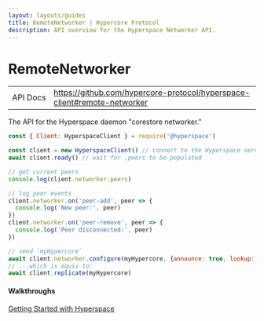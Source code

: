 ```yaml
---
layout: layouts/guides
title: RemoteNetworker | Hypercore Protocol
description: API overview for the Hyperspace Networker API.
---
```


# RemoteNetworker

<table class="module-table">
  <tr>
    <td class="row-name">API&nbsp;Docs</td>
    <td><a href="https://github.com/hypercore-protocol/hyperspace-client#remote-networker" class="external">https://github.com/hypercore-protocol/hyperspace-client#remote-networker</a></td>
  </tr>
</table>

The API for the Hyperspace daemon "corestore networker."

```js
const { Client: HyperspaceClient } = require('@hyperspace')

const client = new HyperspaceClient() // connect to the Hyperspace server
await client.ready() // wait for .peers to be populated

// get current peers
console.log(client.networker.peers)

// log peer events
client.networker.on('peer-add', peer => {
  console.log('New peer:', peer)
})
client.networker.on('peer-remove', peer => {
  console.log('Peer disconnected:', peer)
})

// seed `myHypercore`
await client.networker.configure(myHypercore, {announce: true, lookup: true})
// ...which is equiv to:
await client.replicate(myHypercore)
```

<div class="linklists two">
  <div class="linklist">
    <h4>Walkthroughs</h4>
    <a href="../../getting-started/hyperspace/">Getting Started with Hyperspace</a>
  </div>
</div>